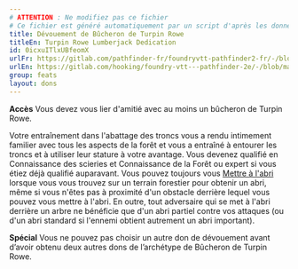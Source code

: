 ```yaml
---
# ATTENTION : Ne modifiez pas ce fichier
# Ce fichier est généré automatiquement par un script d'après les données du module Foundry VTT officiel et de sa traduction
title: Dévouement de Bûcheron de Turpin Rowe
titleEn: Turpin Rowe Lumberjack Dedication
id: 0icxuITlxUBfeomX
urlFr: https://gitlab.com/pathfinder-fr/foundryvtt-pathfinder2-fr/-/blob/master/data/feats/0icxuITlxUBfeomX.htm
urlEn: https://gitlab.com/hooking/foundry-vtt---pathfinder-2e/-/blob/master/packs/data/feats.db/turpin-rowe-lumberjack-dedication.json
group: feats
layout: dons
---
```

**Accès** Vous devez vous lier d'amitié avec au moins un bûcheron de Turpin Rowe.

Votre entraînement dans l'abattage des troncs vous a rendu intimement familier avec tous les aspects de la forêt et vous a entraîné à entourer les troncs et à utiliser leur stature à votre avantage. Vous devenez qualifié en Connaissance des scieries et Connaissance de la Forêt ou expert si vous étiez déjà qualifié  auparavant. Vous pouvez toujours vous [Mettre à l'abri](../actions/mise-à-l-abri.md) lorsque vous vous trouvez sur un terrain forestier pour obtenir un abri, même si vous n'êtes pas à proximité d'un obstacle derrière lequel vous pouvez vous mettre à l'abri. En outre, tout adversaire qui se met à l'abri derrière un arbre ne bénéficie que d'un abri partiel contre vos attaques (ou d'un abri standard si l'ennemi obtient autrement un abri important).

**Spécial** Vous ne pouvez pas choisir un autre don de dévouement avant d’avoir obtenu deux autres dons de l’archétype de Bûcheron de Turpin Rowe.



